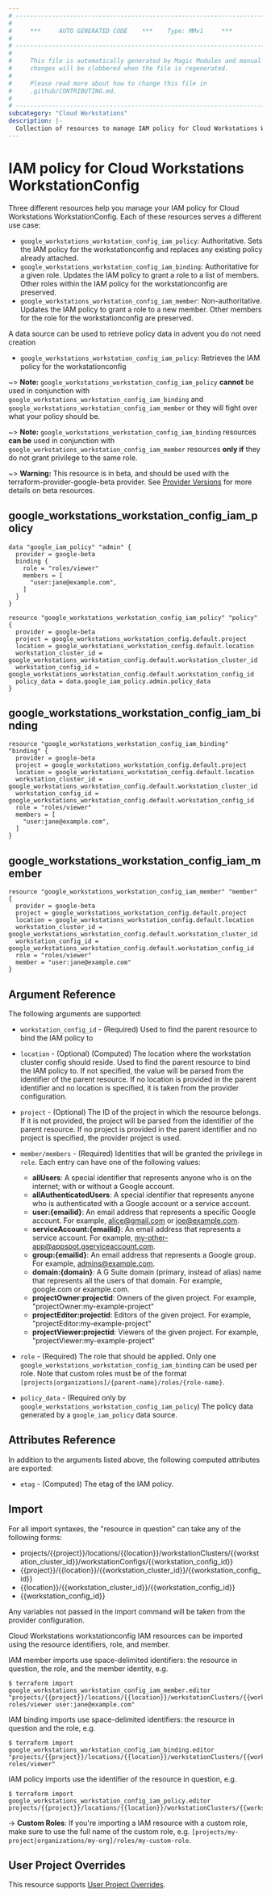 ```yaml
---
# ----------------------------------------------------------------------------
#
#     ***     AUTO GENERATED CODE    ***    Type: MMv1     ***
#
# ----------------------------------------------------------------------------
#
#     This file is automatically generated by Magic Modules and manual
#     changes will be clobbered when the file is regenerated.
#
#     Please read more about how to change this file in
#     .github/CONTRIBUTING.md.
#
# ----------------------------------------------------------------------------
subcategory: "Cloud Workstations"
description: |-
  Collection of resources to manage IAM policy for Cloud Workstations WorkstationConfig
---
```


# IAM policy for Cloud Workstations WorkstationConfig
Three different resources help you manage your IAM policy for Cloud Workstations WorkstationConfig. Each of these resources serves a different use case:

* `google_workstations_workstation_config_iam_policy`: Authoritative. Sets the IAM policy for the workstationconfig and replaces any existing policy already attached.
* `google_workstations_workstation_config_iam_binding`: Authoritative for a given role. Updates the IAM policy to grant a role to a list of members. Other roles within the IAM policy for the workstationconfig are preserved.
* `google_workstations_workstation_config_iam_member`: Non-authoritative. Updates the IAM policy to grant a role to a new member. Other members for the role for the workstationconfig are preserved.

A data source can be used to retrieve policy data in advent you do not need creation

* `google_workstations_workstation_config_iam_policy`: Retrieves the IAM policy for the workstationconfig

~> **Note:** `google_workstations_workstation_config_iam_policy` **cannot** be used in conjunction with `google_workstations_workstation_config_iam_binding` and `google_workstations_workstation_config_iam_member` or they will fight over what your policy should be.

~> **Note:** `google_workstations_workstation_config_iam_binding` resources **can be** used in conjunction with `google_workstations_workstation_config_iam_member` resources **only if** they do not grant privilege to the same role.


~> **Warning:** This resource is in beta, and should be used with the terraform-provider-google-beta provider.
See [Provider Versions](https://terraform.io/docs/providers/google/guides/provider_versions.html) for more details on beta resources.


## google\_workstations\_workstation\_config\_iam\_policy

```hcl
data "google_iam_policy" "admin" {
  provider = google-beta
  binding {
    role = "roles/viewer"
    members = [
      "user:jane@example.com",
    ]
  }
}

resource "google_workstations_workstation_config_iam_policy" "policy" {
  provider = google-beta
  project = google_workstations_workstation_config.default.project
  location = google_workstations_workstation_config.default.location
  workstation_cluster_id = google_workstations_workstation_config.default.workstation_cluster_id
  workstation_config_id = google_workstations_workstation_config.default.workstation_config_id
  policy_data = data.google_iam_policy.admin.policy_data
}
```

## google\_workstations\_workstation\_config\_iam\_binding

```hcl
resource "google_workstations_workstation_config_iam_binding" "binding" {
  provider = google-beta
  project = google_workstations_workstation_config.default.project
  location = google_workstations_workstation_config.default.location
  workstation_cluster_id = google_workstations_workstation_config.default.workstation_cluster_id
  workstation_config_id = google_workstations_workstation_config.default.workstation_config_id
  role = "roles/viewer"
  members = [
    "user:jane@example.com",
  ]
}
```

## google\_workstations\_workstation\_config\_iam\_member

```hcl
resource "google_workstations_workstation_config_iam_member" "member" {
  provider = google-beta
  project = google_workstations_workstation_config.default.project
  location = google_workstations_workstation_config.default.location
  workstation_cluster_id = google_workstations_workstation_config.default.workstation_cluster_id
  workstation_config_id = google_workstations_workstation_config.default.workstation_config_id
  role = "roles/viewer"
  member = "user:jane@example.com"
}
```


## Argument Reference

The following arguments are supported:

* `workstation_config_id` - (Required) Used to find the parent resource to bind the IAM policy to
* `location` - (Optional) (Computed) The location where the workstation cluster config should reside.
 Used to find the parent resource to bind the IAM policy to. If not specified,
  the value will be parsed from the identifier of the parent resource. If no location is provided in the parent identifier and no
  location is specified, it is taken from the provider configuration.

* `project` - (Optional) The ID of the project in which the resource belongs.
    If it is not provided, the project will be parsed from the identifier of the parent resource. If no project is provided in the parent identifier and no project is specified, the provider project is used.

* `member/members` - (Required) Identities that will be granted the privilege in `role`.
  Each entry can have one of the following values:
  * **allUsers**: A special identifier that represents anyone who is on the internet; with or without a Google account.
  * **allAuthenticatedUsers**: A special identifier that represents anyone who is authenticated with a Google account or a service account.
  * **user:{emailid}**: An email address that represents a specific Google account. For example, alice@gmail.com or joe@example.com.
  * **serviceAccount:{emailid}**: An email address that represents a service account. For example, my-other-app@appspot.gserviceaccount.com.
  * **group:{emailid}**: An email address that represents a Google group. For example, admins@example.com.
  * **domain:{domain}**: A G Suite domain (primary, instead of alias) name that represents all the users of that domain. For example, google.com or example.com.
  * **projectOwner:projectid**: Owners of the given project. For example, "projectOwner:my-example-project"
  * **projectEditor:projectid**: Editors of the given project. For example, "projectEditor:my-example-project"
  * **projectViewer:projectid**: Viewers of the given project. For example, "projectViewer:my-example-project"

* `role` - (Required) The role that should be applied. Only one
    `google_workstations_workstation_config_iam_binding` can be used per role. Note that custom roles must be of the format
    `[projects|organizations]/{parent-name}/roles/{role-name}`.

* `policy_data` - (Required only by `google_workstations_workstation_config_iam_policy`) The policy data generated by
  a `google_iam_policy` data source.

## Attributes Reference

In addition to the arguments listed above, the following computed attributes are
exported:

* `etag` - (Computed) The etag of the IAM policy.

## Import

For all import syntaxes, the "resource in question" can take any of the following forms:

* projects/{{project}}/locations/{{location}}/workstationClusters/{{workstation_cluster_id}}/workstationConfigs/{{workstation_config_id}}
* {{project}}/{{location}}/{{workstation_cluster_id}}/{{workstation_config_id}}
* {{location}}/{{workstation_cluster_id}}/{{workstation_config_id}}
* {{workstation_config_id}}

Any variables not passed in the import command will be taken from the provider configuration.

Cloud Workstations workstationconfig IAM resources can be imported using the resource identifiers, role, and member.

IAM member imports use space-delimited identifiers: the resource in question, the role, and the member identity, e.g.
```
$ terraform import google_workstations_workstation_config_iam_member.editor "projects/{{project}}/locations/{{location}}/workstationClusters/{{workstation_cluster_id}}/workstationConfigs/{{workstation_config_id}} roles/viewer user:jane@example.com"
```

IAM binding imports use space-delimited identifiers: the resource in question and the role, e.g.
```
$ terraform import google_workstations_workstation_config_iam_binding.editor "projects/{{project}}/locations/{{location}}/workstationClusters/{{workstation_cluster_id}}/workstationConfigs/{{workstation_config_id}} roles/viewer"
```

IAM policy imports use the identifier of the resource in question, e.g.
```
$ terraform import google_workstations_workstation_config_iam_policy.editor projects/{{project}}/locations/{{location}}/workstationClusters/{{workstation_cluster_id}}/workstationConfigs/{{workstation_config_id}}
```

-> **Custom Roles**: If you're importing a IAM resource with a custom role, make sure to use the
 full name of the custom role, e.g. `[projects/my-project|organizations/my-org]/roles/my-custom-role`.

## User Project Overrides

This resource supports [User Project Overrides](https://registry.terraform.io/providers/hashicorp/google/latest/docs/guides/provider_reference#user_project_override).

